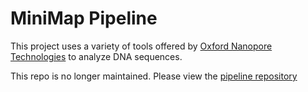 # MiniMap Pipeline

This project uses a variety of tools offered by [Oxford Nanopore Technologies](https://nanoporetech.com/) to analyze DNA sequences.

This repo is no longer maintained. Please view the [pipeline repository](https://github.com/JoshLoecker/pipeline)

